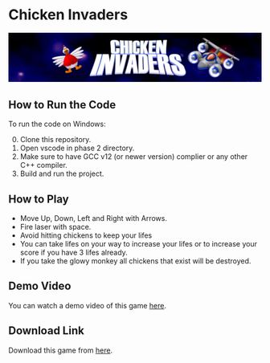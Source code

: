 # Chicken Invaders

![images](chicken_invaders.png)

## How to Run the Code

To run the code on Windows:

0. Clone this repository.
1. Open vscode in phase 2 directory.
2. Make sure to have GCC v12 (or newer version) complier or any other C++ compiler.
3. Build and run the project.

## How to Play

- Move Up, Down, Left and Right with Arrows.
- Fire laser with space.
- Avoid hitting chickens to keep your lifes
- You can take lifes on your way to increase your lifes or to increase your score if you have 3 lifes already.
- If you take the glowy monkey all chickens that exist will be destroyed.

## Demo Video

You can watch a demo video of this game [here]().

## Download Link

Download this game from [here]().
